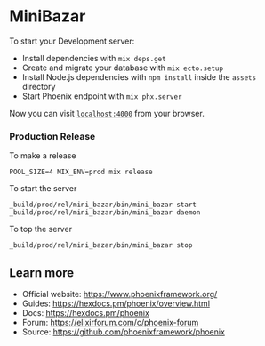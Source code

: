 # MiniBazar

To start your Development server:

  * Install dependencies with `mix deps.get`
  * Create and migrate your database with `mix ecto.setup`
  * Install Node.js dependencies with `npm install` inside the `assets` directory
  * Start Phoenix endpoint with `mix phx.server`

Now you can visit [`localhost:4000`](http://localhost:4000) from your browser.

### Production Release
To make a release
```
POOL_SIZE=4 MIX_ENV=prod mix release
```
To start the server
```
_build/prod/rel/mini_bazar/bin/mini_bazar start
_build/prod/rel/mini_bazar/bin/mini_bazar daemon
```
To top the server
```
_build/prod/rel/mini_bazar/bin/mini_bazar stop
```


## Learn more

  * Official website: https://www.phoenixframework.org/
  * Guides: https://hexdocs.pm/phoenix/overview.html
  * Docs: https://hexdocs.pm/phoenix
  * Forum: https://elixirforum.com/c/phoenix-forum
  * Source: https://github.com/phoenixframework/phoenix

